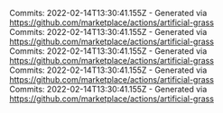 Commits: 2022-02-14T13:30:41.155Z - Generated via https://github.com/marketplace/actions/artificial-grass
<br>
Commits: 2022-02-14T13:30:41.155Z - Generated via https://github.com/marketplace/actions/artificial-grass
<br>
Commits: 2022-02-14T13:30:41.155Z - Generated via https://github.com/marketplace/actions/artificial-grass
<br>
Commits: 2022-02-14T13:30:41.155Z - Generated via https://github.com/marketplace/actions/artificial-grass
<br>
Commits: 2022-02-14T13:30:41.155Z - Generated via https://github.com/marketplace/actions/artificial-grass
<br>
